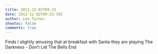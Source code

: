 ```yaml
---
title: 2012-12-02T09-23
date: 2012-12-02T09:23:39Z
author: Lee Turner
showtoc: false
comments: true
---
```


Finds I slightly amusing that at breakfast with Santa they are playing The Darkness - Don’t Let The Bells End

